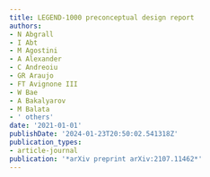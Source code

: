 ```yaml
---
title: LEGEND-1000 preconceptual design report
authors:
- N Abgrall
- I Abt
- M Agostini
- A Alexander
- C Andreoiu
- GR Araujo
- FT Avignone III
- W Bae
- A Bakalyarov
- M Balata
- ' others'
date: '2021-01-01'
publishDate: '2024-01-23T20:50:02.541318Z'
publication_types:
- article-journal
publication: '*arXiv preprint arXiv:2107.11462*'
---
```

